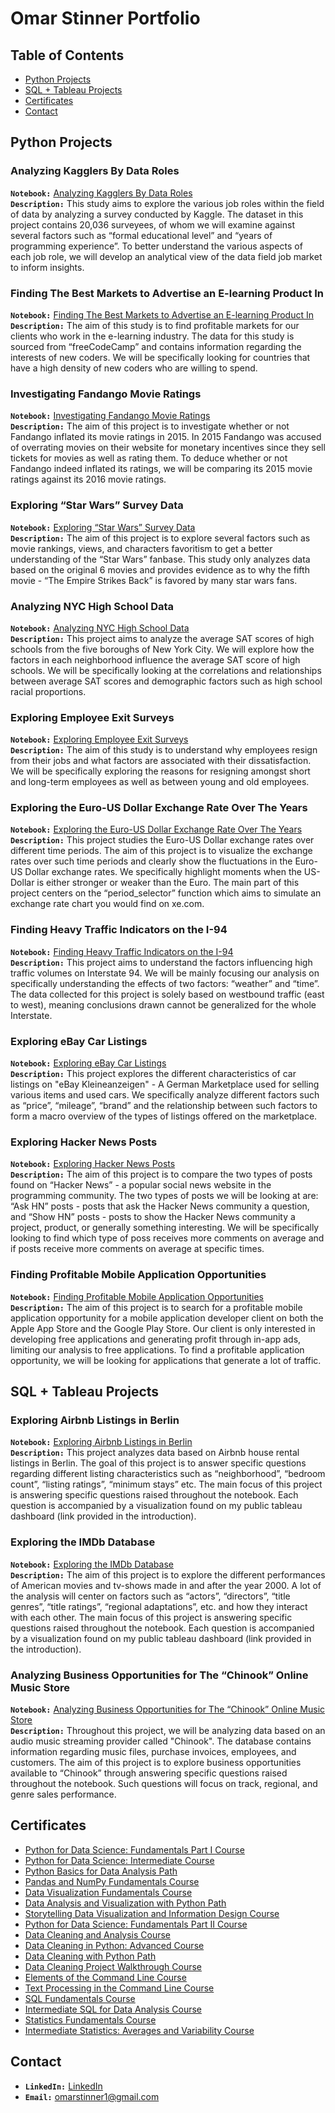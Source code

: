 # Omar Stinner Portfolio

## Table of Contents
+ [Python Projects](https://github.com/omarstinner/Portfolio/blob/main/README.md#python-projects)
+ [SQL + Tableau Projects](https://github.com/omarstinner/Portfolio/blob/main/README.md#sql--tableau-projects)
+ [Certificates](https://github.com/omarstinner/Portfolio/blob/main/README.md#certificates)
+ [Contact](https://github.com/omarstinner/Portfolio/blob/main/README.md#contact)

## Python Projects

### Analyzing Kagglers By Data Roles
**`Notebook:`** [Analyzing Kagglers By Data Roles](https://nbviewer.org/github/omarstinner/Projects/blob/9329a401a5cc468fabad110a66229ac30fb413b9/Analyzing%20Kagglers%20By%20Data%20Role.ipynb)<br />
**`Description:`** This study aims to explore the various job roles within the field of data by analyzing a survey conducted by Kaggle. The dataset in this project contains 20,036 surveyees, of whom we will examine against several factors such as  “formal educational level” and “years of programming experience”. To better understand the various aspects of each job role, we will develop an analytical view of the data field job market to inform insights.

### Finding The Best Markets to Advertise an E-learning Product In
**`Notebook:`** [Finding The Best Markets to Advertise an E-learning Product In](https://nbviewer.org/github/omarstinner/Projects/blob/main/Finding%20The%20Best%20Markets%20to%20Advertise%20in%20an%20E-learning%20Product.ipynb)<br />
**`Description:`** The aim of this study is to find profitable markets for our clients who work in the e-learning industry. The data for this study is sourced from “freeCodeCamp” and contains information regarding the interests of new coders. We will be specifically looking for countries that have a high density of new coders who are willing to spend.

### Investigating Fandango Movie Ratings
**`Notebook:`** [Investigating Fandango Movie Ratings](https://nbviewer.org/github/omarstinner/Projects/blob/main/Investigating%20Fandago%20Movie%20Ratings.ipynb)<br />
**`Description:`** The aim of this project is to investigate whether or not Fandango inflated its movie ratings in 2015. In 2015 Fandango was accused of overrating movies on their website for monetary incentives since they sell tickets for movies as well as rating them. To deduce whether or not Fandango indeed inflated its ratings, we will be comparing its 2015 movie ratings against its 2016 movie ratings.

### Exploring “Star Wars” Survey Data
**`Notebook:`** [Exploring “Star Wars” Survey Data](https://nbviewer.org/github/omarstinner/Projects/blob/main/Exploring%20%27Star%20Wars%27%20Survey.ipynb)<br />
**`Description:`** The aim of this project is to explore several factors such as movie rankings, views, and characters favoritism to get a better understanding of the “Star Wars” fanbase. This study only analyzes data based on the original 6 movies and provides evidence as to why the fifth movie - “The Empire Strikes Back” is favored by many star wars fans.

### Analyzing NYC High School Data
**`Notebook:`** [Analyzing NYC High School Data](https://nbviewer.org/github/omarstinner/Projects/blob/main/Analyzing%20NYC%20High%20School%20Data.ipynb)<br />
**`Description:`** This project aims to analyze the average SAT scores of high schools from the five boroughs of New York City. We will explore how the factors in each neighborhood influence the average SAT score of high schools. We will be specifically looking at the correlations and relationships between average SAT scores and demographic factors such as high school racial proportions.

### Exploring Employee Exit Surveys
**`Notebook:`** [Exploring Employee Exit Surveys](https://nbviewer.org/github/omarstinner/Projects/blob/main/Analyzing%20Employee%20Exit%20Surveys.ipynb)<br />
**`Description:`** The aim of this study is to understand why employees resign from their jobs and what factors are associated with their dissatisfaction. We will be specifically exploring the reasons for resigning amongst short and long-term employees as well as between young and old employees.

### Exploring the Euro-US Dollar Exchange Rate Over The Years
**`Notebook:`** [Exploring the Euro-US Dollar Exchange Rate Over The Years](https://github.com/omarstinner/Projects/blob/main/Exploring%20the%20Euro-US%20Dollar%20Exchange%20Rate%20Over%20The%20Years.ipynb)<br />
**`Description:`** This project studies the Euro-US Dollar exchange rates over different time periods. The aim of this project is to visualize the exchange rates over such time periods and clearly show the fluctuations in the  Euro-US Dollar exchange rates. We specifically highlight moments when the US-Dollar is either stronger or weaker than the Euro. The main part of this project centers on the “period_selector” function which aims to simulate an exchange rate chart you would find on xe.com.

### Finding Heavy Traffic Indicators on the I-94
**`Notebook:`** [Finding Heavy Traffic Indicators on the I-94](https://nbviewer.org/github/omarstinner/Projects/blob/main/Finding%20Heavy%20Traffic%20Indicators%20on%20the%20I-94.ipynb)<br />
**`Description:`** This project aims to understand the factors influencing high traffic volumes on Interstate 94. We will be mainly focusing our analysis on specifically understanding the effects of two factors: “weather” and “time”.  The data collected for this project is solely based on westbound traffic (east to west), meaning conclusions drawn cannot be generalized for the whole Interstate.

### Exploring eBay Car Listings
**`Notebook:`** [Exploring eBay Car Listings](https://nbviewer.org/github/omarstinner/Projects/blob/main/Exploring%20eBay%20Car%20Sales%20Data.ipynb)<br />
**`Description:`** This project explores the different characteristics of car listings on "eBay Kleineanzeigen" - A German Marketplace used for selling various items and used cars. We specifically analyze different factors such as “price”, “mileage”, “brand” and the relationship between such factors to form a macro overview of the types of listings offered on the marketplace.

### Exploring Hacker News Posts
**`Notebook:`** [Exploring Hacker News Posts](https://nbviewer.org/github/omarstinner/Projects/blob/main/Exploring%20Hacker%20News%20Posts.ipynb)<br />
**`Description:`** The aim of this project is to compare the two types of posts found on “Hacker News” - a popular social news website in the programming community. The two types of posts we will be looking at are: “Ask HN” posts - posts that ask the Hacker News community a question, and “Show HN” posts - posts to show the Hacker News community a project, product, or generally something interesting. We will be specifically looking to find which type of poss receives more comments on average and if posts receive more comments on average at specific times.

### Finding Profitable Mobile Application Opportunities
**`Notebook:`** [Finding Profitable Mobile Application Opportunities](https://nbviewer.org/github/omarstinner/Projects/blob/main/Profitable%20App%20Profiles.ipynb)<br />
**`Description:`** The aim of this project is to search for a profitable mobile application opportunity for a mobile application developer client on both the Apple App Store and the Google Play Store. Our client is only interested in developing free applications and generating profit through in-app ads, limiting our analysis to free applications. To find a profitable application opportunity, we will be looking for applications that generate a lot of traffic.

## SQL + Tableau Projects

### Exploring Airbnb Listings in Berlin
**`Notebook:`** [Exploring Airbnb Listings in Berlin](https://github.com/omarstinner/Projects/blob/d987e9aa2081cd94195dc290059998884c65123c/Exploring%20Airbnb%20Listings%20in%20Berlin.ipynb)<br />
**`Description:`** This project analyzes data based on Airbnb house rental listings in Berlin. The goal of this project is to answer specific questions regarding different listing characteristics such as “neighborhood”, “bedroom count”, “listing ratings”, “minimum stays” etc. The main focus of this project is answering specific questions raised throughout the notebook. Each question is accompanied by a visualization found on my public tableau dashboard (link provided in the introduction).

### Exploring the IMDb Database
**`Notebook:`** [Exploring the IMDb Database](https://github.com/omarstinner/Projects/blob/d987e9aa2081cd94195dc290059998884c65123c/Exploring%20the%20IMDb%20Database.ipynb)<br />
**`Description:`** The aim of this project is to explore the different performances of American movies and tv-shows made in and after the year 2000. A lot of the analysis will center on factors such as “actors”, “directors”, “title genres”, “title ratings”, “regional adaptations”, etc. and how they interact with each other. The main focus of this project is answering specific questions raised throughout the notebook. Each question is accompanied by a visualization found on my public tableau dashboard (link provided in the introduction).

### Analyzing Business Opportunities for The “Chinook” Online Music Store
**`Notebook:`** [Analyzing Business Opportunities for The “Chinook” Online Music Store](https://github.com/omarstinner/Projects/blob/d987e9aa2081cd94195dc290059998884c65123c/Analyzing%20Business%20Opportunities%20for%20The%20%E2%80%9CChinook%E2%80%9D%20Online%20Music%20Store.ipynb)<br />
**`Description:`** Throughout this project, we will be analyzing data based on an audio music streaming provider called "Chinook". The database contains information regarding music files, purchase invoices, employees, and customers. The aim of this project is to explore business opportunities available to “Chinook” through answering specific questions raised throughout the notebook. Such questions will focus on track, regional, and genre sales performance.

## Certificates
+ [Python for Data Science: Fundamentals Part I Course](https://drive.google.com/drive/folders/1vDQiqeP9lT7_S5_C2L1Se_UdZamUuglv)
+ [Python for Data Science: Intermediate Course](https://drive.google.com/drive/folders/1vDQiqeP9lT7_S5_C2L1Se_UdZamUuglv)
+ [Python Basics for Data Analysis Path](https://drive.google.com/drive/folders/1vDQiqeP9lT7_S5_C2L1Se_UdZamUuglv)
+ [Pandas and NumPy Fundamentals Course](https://drive.google.com/drive/folders/1vDQiqeP9lT7_S5_C2L1Se_UdZamUuglv)
+ [Data Visualization Fundamentals Course](https://drive.google.com/drive/folders/1vDQiqeP9lT7_S5_C2L1Se_UdZamUuglv)
+ [Data Analysis and Visualization with Python Path](https://drive.google.com/drive/folders/1vDQiqeP9lT7_S5_C2L1Se_UdZamUuglv)
+ [Storytelling Data Visualization and Information Design Course](https://drive.google.com/drive/folders/1vDQiqeP9lT7_S5_C2L1Se_UdZamUuglv)
+ [Python for Data Science: Fundamentals Part II Course](https://drive.google.com/drive/folders/1vDQiqeP9lT7_S5_C2L1Se_UdZamUuglv)
+ [Data Cleaning and Analysis Course](https://drive.google.com/drive/folders/1vDQiqeP9lT7_S5_C2L1Se_UdZamUuglv)
+ [Data Cleaning in Python: Advanced Course](https://drive.google.com/drive/folders/1vDQiqeP9lT7_S5_C2L1Se_UdZamUuglv)
+ [Data Cleaning with Python Path](https://drive.google.com/drive/folders/1vDQiqeP9lT7_S5_C2L1Se_UdZamUuglv)
+ [Data Cleaning Project Walkthrough Course](https://drive.google.com/drive/folders/1vDQiqeP9lT7_S5_C2L1Se_UdZamUuglv)
+ [Elements of the Command Line Course](https://drive.google.com/drive/folders/1vDQiqeP9lT7_S5_C2L1Se_UdZamUuglv)
+ [Text Processing in the Command Line Course](https://drive.google.com/drive/folders/1vDQiqeP9lT7_S5_C2L1Se_UdZamUuglv)
+ [SQL Fundamentals Course](https://drive.google.com/drive/folders/1vDQiqeP9lT7_S5_C2L1Se_UdZamUuglv)
+ [Intermediate SQL for Data Analysis Course](https://drive.google.com/drive/folders/1vDQiqeP9lT7_S5_C2L1Se_UdZamUuglv)
+ [Statistics Fundamentals Course](https://drive.google.com/drive/folders/1vDQiqeP9lT7_S5_C2L1Se_UdZamUuglv)
+ [Intermediate Statistics: Averages and Variability Course](https://drive.google.com/drive/folders/1vDQiqeP9lT7_S5_C2L1Se_UdZamUuglv)

## Contact
+ **`LinkedIn:`** [LinkedIn](https://www.linkedin.com/in/omar-stinner-987183177/)
+ **`Email:`** omarstinner1@gmail.com

